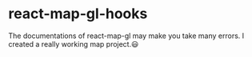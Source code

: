 # react-map-gl-hooks


The documentations of react-map-gl may make you take many errors. I created a really working map project.😃   
